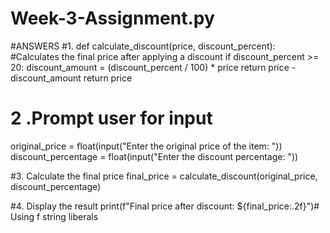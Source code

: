 # Week-3-Assignment.py
#ANSWERS
#1.
def calculate_discount(price, discount_percent):
#Calculates the final price after applying a discount
    if discount_percent >= 20:
        discount_amount = (discount_percent / 100) * price
        return price - discount_amount
    return price 


# 2 .Prompt user for input
original_price = float(input("Enter the original price of the item: "))
discount_percentage = float(input("Enter the discount percentage: "))

#3. Calculate the final price
final_price = calculate_discount(original_price, discount_percentage)

#4. Display the result
print(f"Final price after discount: ${final_price:.2f}")# Using f string liberals
